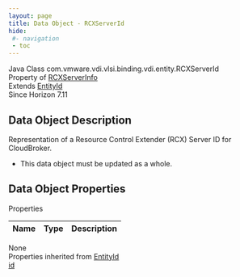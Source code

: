 ```yaml
---
layout: page
title: Data Object - RCXServerId
hide:
 #- navigation
 - toc
---
```


  
 
  



Java Class
    com.vmware.vdi.vlsi.binding.vdi.entity.RCXServerId  
Property of
     [RCXServerInfo](vdi.infrastructure.RCX.RCXServerInfo.md#field_detail)  
Extends
     [EntityId](vdi.EntityId.md)  
Since 
    Horizon 7.11

## Data Object Description 

Representation of a Resource Control Extender (RCX) Server ID for CloudBroker. 

  * This data object must be updated as a whole.



## Data Object Properties

Properties

Name |  Type |  Description   
---|---|---  
None  
Properties inherited from [EntityId](vdi.EntityId.md)  
[id](vdi.EntityId.md#id)  
  
  
 
  
  

